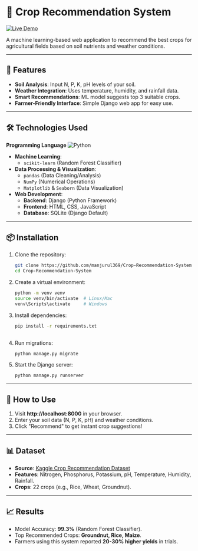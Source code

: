 # 🌱 Crop Recommendation System

[![Live Demo](https://img.shields.io/badge/Demo-Live%20Project-green)](https://croplife-ds6-project.onrender.com/)

A machine learning-based web application to recommend the best crops for agricultural fields based on soil nutrients and weather conditions.

---

## 🚀 Features
- **Soil Analysis**: Input N, P, K, pH levels of your soil.
- **Weather Integration**: Uses temperature, humidity, and rainfall data.
- **Smart Recommendations**: ML model suggests top 3 suitable crops.
- **Farmer-Friendly Interface**: Simple Django web app for easy use.

---

## 🛠️ Technologies Used
**Programming Language**
<img src="https://img.shields.io/badge/Python-3776AB?style=for-the-badge&logo=python&logoColor=white" alt="Python">
- **Machine Learning**: 
  - `scikit-learn` (Random Forest Classifier)
- **Data Processing & Visualization**:
  - `pandas` (Data Cleaning/Analysis)
  - `NumPy` (Numerical Operations)
  - `Matplotlib` & `Seaborn` (Data Visualization)
- **Web Development**:
  - **Backend**: Django (Python Framework)
  - **Frontend**: HTML, CSS, JavaScript
  - **Database**: SQLite (Django Default)

---

## 📦 Installation
1. Clone the repository:
   ```bash
   git clone https://github.com/manjurul369/Crop-Recommendation-System.git
   cd Crop-Recommendation-System

2. Create a virtual environment:

   ```bash
   python -m venv venv
   source venv/bin/activate  # Linux/Mac
   venv\Scripts\activate     # Windows

3. Install dependencies:

   ```bash
   pip install -r requirements.txt
 
4. Run migrations:

   ```bash
   python manage.py migrate
   
5. Start the Django server:

   ```bash
   python manage.py runserver

---

## 🌾 How to Use
1. Visit **http://localhost:8000** in your browser.
2. Enter your soil data (N, P, K, pH) and weather conditions.
3. Click "Recommend" to get instant crop suggestions!

---

## 📊 Dataset
- **Source**: [Kaggle Crop Recommendation Dataset](https://www.kaggle.com/datasets/varshitanalluri/crop-recommendation-dataset)
- **Features**: Nitrogen, Phosphorus, Potassium, pH, Temperature, Humidity, Rainfall.
- **Crops**: 22 crops (e.g., Rice, Wheat, Groundnut).

---

## 📈 Results
- Model Accuracy: **99.3%** (Random Forest Classifier).
- Top Recommended Crops: **Groundnut, Rice, Maize**.
- Farmers using this system reported **20-30% higher yields** in trials.
